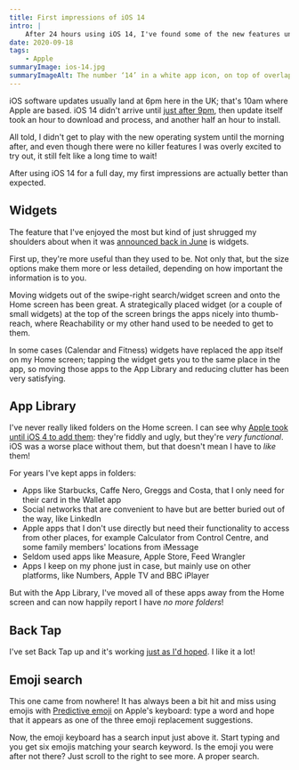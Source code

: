 ```yaml
---
title: First impressions of iOS 14
intro: |
    After 24 hours using iOS 14, I've found some of the new features unexpectedly useful. Here are my first impressions.
date: 2020-09-18
tags:
    - Apple
summaryImage: ios-14.jpg
summaryImageAlt: The number ‘14’ in a white app icon, on top of overlapping circles of grey, blue and orange
---
```


iOS software updates usually land at 6pm here in the UK; that's 10am where Apple are based. iOS 14 didn't arrive until [just after 9pm](https://twitter.com/tempertemper/status/1306323655538995203?s=21), then update itself took an hour to download and process, and another half an hour to install.

All told, I didn't get to play with the new operating system until the morning after, and even though there were no killer features I was overly excited to try out, it still felt like a long time to wait!

After using iOS 14 for a full day, my first impressions are actually better than expected.


## Widgets

The feature that I've enjoyed the most but kind of just shrugged my shoulders about when it was [announced back in June](http://localhost:3000/blog/wwdc-2020-roundup#ios-14) is widgets.

First up, they're more useful than they used to be. Not only that, but the size options make them more or less detailed, depending on how important the information is to you.

Moving widgets out of the swipe-right search/widget screen and onto the Home screen has been great. A strategically placed widget (or a couple of small widgets) at the top of the screen brings the apps nicely into thumb-reach, where Reachability or my other hand used to be needed to get to them.

In some cases (Calendar and Fitness) widgets have replaced the app itself on my Home screen; tapping the widget gets you to the same place in the app, so moving those apps to the App Library and reducing clutter has been very satisfying.


## App Library

I've never really liked folders on the Home screen. I can see why [Apple took until iOS 4 to add them](https://www.macworld.com/article/1152168/ios4folders.html): they're fiddly and ugly, but they're *very functional*. iOS was a worse place without them, but that doesn't mean I have to *like* them!

For years I've kept apps in folders:

- Apps like Starbucks, Caffe Nero, Greggs and Costa, that I only need for their card in the Wallet app
- Social networks that are convenient to have but are better buried out of the way, like LinkedIn
- Apple apps that I don't use directly but need their functionality to access from other places, for example Calculator from Control Centre, and some family members' locations from iMessage
- Seldom used apps like Measure, Apple Store, Feed Wrangler
- Apps I keep on my phone just in case, but mainly use on other platforms, like Numbers, Apple TV and BBC iPlayer

But with the App Library, I've moved all of these apps away from the Home screen and can now happily report I have *no more folders*!


## Back Tap

I've set Back Tap up and it's working [just as I'd hoped](https://www.tempertemper.net/blog/ios-14s-back-tap-a-better-way-to-access-control-centre). I like it a lot!


## Emoji search

This one came from nowhere! It has always been a bit hit and miss using emojis with [Predictive emoji](https://support.apple.com/en-gb/HT202332) on Apple's keyboard: type a word and hope that it appears as one of the three emoji replacement suggestions.

Now, the emoji keyboard has a search input just above it. Start typing and you get six emojis matching your search keyword. Is the emoji you were after not there? Just scroll to the right to see more. A proper search.
